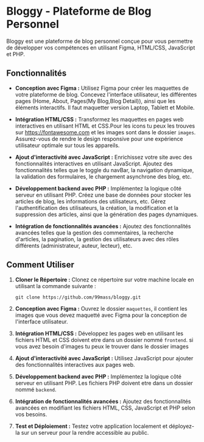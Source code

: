 # Bloggy - Plateforme de Blog Personnel

Bloggy est une plateforme de blog personnel conçue pour vous permettre de développer vos compétences en utilisant Figma, HTML/CSS, JavaScript et PHP.

## Fonctionnalités

- **Conception avec Figma :** Utilisez Figma pour créer les maquettes de votre plateforme de blog. Concevez l'interface utilisateur, les différentes pages (Home, About, Pages(My Blog,Blog Detail)), ainsi que les éléments interactifs.
Il faut maquetter version Laptop, Tablett et Mobile.
  
- **Intégration HTML/CSS :** Transformez les maquettes en pages web interactives en utilisant HTML et CSS.Pour les icons tu peux les trouves sur https://fontawesome.com  et les images sont dans le dossier `images`. Assurez-vous de rendre le design responsive pour une expérience utilisateur optimale sur tous les appareils.

- **Ajout d'interactivité avec JavaScript :** Enrichissez votre site avec des fonctionnalités interactives en utilisant JavaScript. Ajoutez des fonctionnalités telles que le toggle du navBar, la navigation dynamique, la validation des formulaires, le chargement asynchrone des blog, etc.

- **Développement backend avec PHP :** Implémentez la logique côté serveur en utilisant PHP. Créez une base de données pour stocker les articles de blog, les informations des utilisateurs, etc. Gérez l'authentification des utilisateurs, la création, la modification et la suppression des articles, ainsi que la génération des pages dynamiques.

- **Intégration de fonctionnalités avancées :** Ajoutez des fonctionnalités avancées telles que la gestion des commentaires, la recherche d'articles, la pagination, la gestion des utilisateurs avec des rôles différents (administrateur, auteur, lecteur), etc.

## Comment Utiliser

1. **Cloner le Répertoire :** Clonez ce répertoire sur votre machine locale en utilisant la commande suivante :
   ```
   git clone https://github.com/99mass/bloggy.git
   ```

2. **Conception avec Figma :** Ouvrez le dossier `maquettes`, il contient les images que vous devez maquetté  avec Figma pour la conception de l'interface utilisateur.

3. **Intégration HTML/CSS :** Développez les pages web en utilisant les fichiers HTML et CSS doivent etre dans un dossier nommé `frontend`.
si vous avez besoin d'images tu peux le trouver dans le dossier images

4. **Ajout d'interactivité avec JavaScript :** Utilisez JavaScript pour ajouter des fonctionnalités interactives aux pages web.

5. **Développement backend avec PHP :** Implémentez la logique côté serveur en utilisant PHP. Les fichiers PHP doivent etre dans un dossier nommé `backend`.

6. **Intégration de fonctionnalités avancées :** Ajoutez des fonctionnalités avancées en modifiant les fichiers HTML, CSS, JavaScript et PHP selon vos besoins.

7. **Test et Déploiement :** Testez votre application localement et déployez-la sur un serveur pour la rendre accessible au public.

